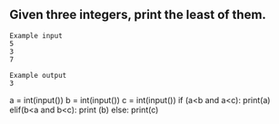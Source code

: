 ## Given three integers, print the least of them.

```
Example input
5
3
7

Example output
3

```

a = int(input())
b = int(input())
c = int(input())
if (a<b and a<c):
  print(a)
elif(b<a and b<c):
    print (b)
else:
  print(c)
